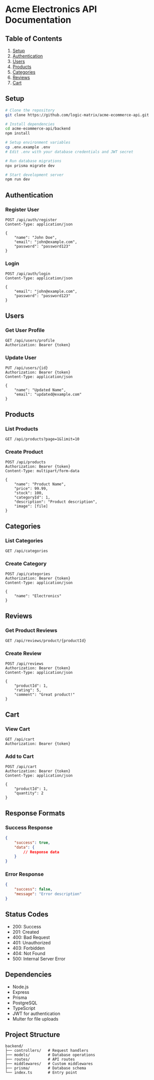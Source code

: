 # Acme Electronics API Documentation

## Table of Contents
1. [Setup](#setup)
2. [Authentication](#authentication)
3. [Users](#users)
4. [Products](#products)
5. [Categories](#categories)
6. [Reviews](#reviews)
7. [Cart](#cart)

## Setup
```bash
# Clone the repository
git clone https://github.com/logic-matrix/acme-ecommerce-api.git

# Install dependencies
cd acme-ecommerce-api/backend
npm install

# Setup environment variables
cp .env.example .env
# Edit .env with your database credentials and JWT secret

# Run database migrations
npx prisma migrate dev

# Start development server
npm run dev
```

## Authentication
### Register User
```http
POST /api/auth/register
Content-Type: application/json

{
    "name": "John Doe",
    "email": "john@example.com",
    "password": "password123"
}
```

### Login
```http
POST /api/auth/login
Content-Type: application/json

{
    "email": "john@example.com",
    "password": "password123"
}
```

## Users
### Get User Profile
```http
GET /api/users/profile
Authorization: Bearer {token}
```

### Update User
```http
PUT /api/users/{id}
Authorization: Bearer {token}
Content-Type: application/json

{
    "name": "Updated Name",
    "email": "updated@example.com"
}
```

## Products
### List Products
```http
GET /api/products?page=1&limit=10
```

### Create Product
```http
POST /api/products
Authorization: Bearer {token}
Content-Type: multipart/form-data

{
    "name": "Product Name",
    "price": 99.99,
    "stock": 100,
    "categoryId": 1,
    "description": "Product description",
    "image": [file]
}
```

## Categories
### List Categories
```http
GET /api/categories
```

### Create Category
```http
POST /api/categories
Authorization: Bearer {token}
Content-Type: application/json

{
    "name": "Electronics"
}
```

## Reviews
### Get Product Reviews
```http
GET /api/reviews/product/{productId}
```

### Create Review
```http
POST /api/reviews
Authorization: Bearer {token}
Content-Type: application/json

{
    "productId": 1,
    "rating": 5,
    "comment": "Great product!"
}
```

## Cart
### View Cart
```http
GET /api/cart
Authorization: Bearer {token}
```

### Add to Cart
```http
POST /api/cart
Authorization: Bearer {token}
Content-Type: application/json

{
    "productId": 1,
    "quantity": 2
}
```

## Response Formats

### Success Response
```json
{
    "success": true,
    "data": {
        // Response data
    }
}
```

### Error Response
```json
{
    "success": false,
    "message": "Error description"
}
```

## Status Codes
- 200: Success
- 201: Created
- 400: Bad Request
- 401: Unauthorized
- 403: Forbidden
- 404: Not Found
- 500: Internal Server Error

## Dependencies
- Node.js
- Express
- Prisma
- PostgreSQL
- TypeScript
- JWT for authentication
- Multer for file uploads

## Project Structure
```
backend/
├── controllers/   # Request handlers
├── models/        # Database operations
├── routes/        # API routes
├── middlewares/   # Custom middlewares
├── prisma/        # Database schema
└── index.ts       # Entry point
```